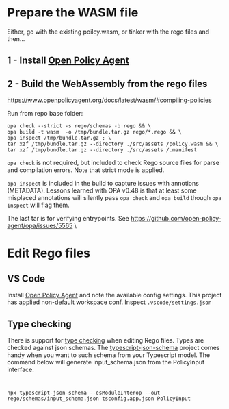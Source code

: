 # Prepare the WASM file

Either, go with the existing poilcy.wasm, or tinker with the rego files and then...

## 1 - Install [Open Policy Agent](https://www.openpolicyagent.org/docs/latest/#1-download-opa)

## 2 - Build the WebAssembly from the rego files
https://www.openpolicyagent.org/docs/latest/wasm/#compiling-policies


Run from repo base folder:
```
opa check --strict -s rego/schemas -b rego && \
opa build -t wasm  -o /tmp/bundle.tar.gz rego/*.rego && \
opa inspect /tmp/bundle.tar.gz ; \
tar xzf /tmp/bundle.tar.gz --directory ./src/assets /policy.wasm && \
tar xzf /tmp/bundle.tar.gz --directory ./src/assets /.manifest
```

`opa check` is not required, but included to check Rego source files for parse and compilation errors. Note that strict mode is applied.

`opa inspect` is included in the build to capture issues with annotions (METADATA).
Lessons learned with OPA v0.48 is that at least some misplaced annotations will silently
pass `opa check` and `opa build` though `opa inspect` will flag them.

The last tar is for verifying entrypoints. See https://github.com/open-policy-agent/opa/issues/5565  \


# Edit Rego files

## VS Code
Install [Open Policy Agent](https://marketplace.visualstudio.com/items?itemName=tsandall.opa)
and note the available config settings.
This project has applied non-default workspace conf. Inspect `.vscode/settings.json`

## Type checking 
There is support for [type checking](https://www.openpolicyagent.org/docs/latest/schemas/) when editing Rego files. Types are checked against json schemas. The [typescript-json-schema](https://github.com/YousefED/typescript-json-schema) project comes handy when you want to such schema from your Typescript model. The command below will generate input_schema.json from the PolicyInput interface.
# 
```
npx typescript-json-schema --esModuleInterop --out rego/schemas/input_schema.json tsconfig.app.json PolicyInput
```

